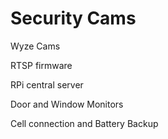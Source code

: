 # Security Cams

Wyze Cams

RTSP firmware

RPi central server

Door and Window Monitors

Cell connection and Battery Backup